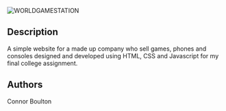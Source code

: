 ![WORLDGAMESTATION](https://user-images.githubusercontent.com/93092081/226182468-1f3a4ac2-9dfd-4cdd-9493-6f8b4f8139e2.png)

## Description
A simple website for a made up company who sell games, phones and consoles designed and developed using HTML, CSS and Javascript for my final college assignment.

## Authors
Connor Boulton
